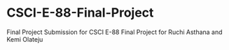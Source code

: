 # CSCI-E-88-Final-Project
Final Project Submission for CSCI E-88 Final Project for Ruchi Asthana and  Kemi Olateju
